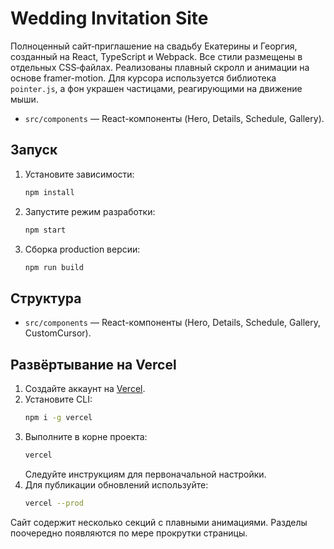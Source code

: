 # Wedding Invitation Site

Полноценный сайт‑приглашение на свадьбу Екатерины и Георгия, созданный на React, TypeScript и Webpack. Все стили размещены в отдельных CSS‑файлах. Реализованы плавный скролл и анимации на основе framer-motion. Для курсора используется библиотека `pointer.js`, а фон украшен частицами, реагирующими на движение мыши.
- `src/components` — React-компоненты (Hero, Details, Schedule, Gallery).


## Запуск

1. Установите зависимости:
   ```bash
   npm install
   ```
2. Запустите режим разработки:
   ```bash
   npm start
   ```
3. Сборка production версии:
   ```bash
   npm run build
   ```

## Структура


- `src/components` — React-компоненты (Hero, Details, Schedule, Gallery, CustomCursor).


## Развёртывание на Vercel

1. Создайте аккаунт на [Vercel](https://vercel.com/).
2. Установите CLI:
   ```bash
   npm i -g vercel
   ```
3. Выполните в корне проекта:
   ```bash
   vercel
   ```
   Следуйте инструкциям для первоначальной настройки.
4. Для публикации обновлений используйте:
   ```bash
   vercel --prod
   ```


Сайт содержит несколько секций с плавными анимациями. Разделы поочередно появляются по мере прокрутки страницы.

